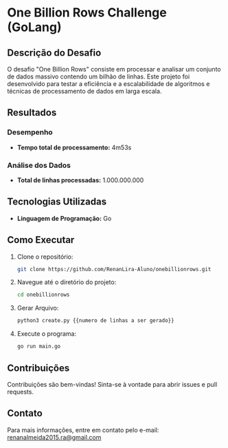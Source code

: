 # One Billion Rows Challenge (GoLang)

## Descrição do Desafio

O desafio "One Billion Rows" consiste em processar e analisar um conjunto de dados massivo contendo um bilhão de linhas. Este projeto foi desenvolvido para testar a eficiência e a escalabilidade de algoritmos e técnicas de processamento de dados em larga escala.

## Resultados

### Desempenho

- **Tempo total de processamento:** 4m53s

### Análise dos Dados

- **Total de linhas processadas:** 1.000.000.000


## Tecnologias Utilizadas

- **Linguagem de Programação:** Go

## Como Executar

1. Clone o repositório:

    ```bash
    git clone https://github.com/RenanLira-Aluno/onebillionrows.git
    ```

2. Navegue até o diretório do projeto:

    ```bash
    cd onebillionrows
    ```

3. Gerar Arquivo:

    ```bash
    python3 create.py {{numero de linhas a ser gerado}}
    ```

4. Execute o programa:

    ```bash
    go run main.go
    ```

## Contribuições

Contribuições são bem-vindas! Sinta-se à vontade para abrir issues e pull requests.

## Contato

Para mais informações, entre em contato pelo e-mail: [renanalmeida2015.ra@gmail.com](mailto:renanalmeida2015.ra@gmail.com)
